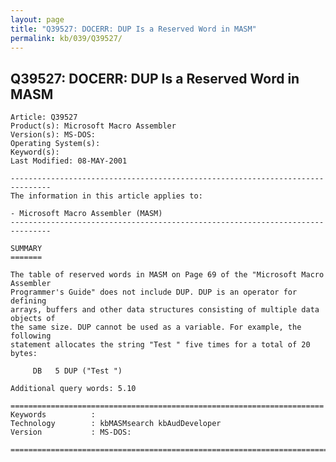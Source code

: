```yaml
---
layout: page
title: "Q39527: DOCERR: DUP Is a Reserved Word in MASM"
permalink: kb/039/Q39527/
---
```


## Q39527: DOCERR: DUP Is a Reserved Word in MASM

	Article: Q39527
	Product(s): Microsoft Macro Assembler
	Version(s): MS-DOS:
	Operating System(s): 
	Keyword(s): 
	Last Modified: 08-MAY-2001
	
	-------------------------------------------------------------------------------
	The information in this article applies to:
	
	- Microsoft Macro Assembler (MASM) 
	-------------------------------------------------------------------------------
	
	SUMMARY
	=======
	
	The table of reserved words in MASM on Page 69 of the "Microsoft Macro Assembler
	Programmer's Guide" does not include DUP. DUP is an operator for defining
	arrays, buffers and other data structures consisting of multiple data objects of
	the same size. DUP cannot be used as a variable. For example, the following
	statement allocates the string "Test " five times for a total of 20 bytes:
	
	     DB   5 DUP ("Test ")
	
	Additional query words: 5.10
	
	======================================================================
	Keywords          :  
	Technology        : kbMASMsearch kbAudDeveloper
	Version           : MS-DOS:
	
	=============================================================================
	
